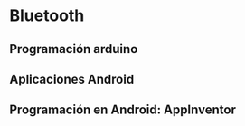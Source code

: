 # Bluetooth

## Programación arduino

## Aplicaciones Android

## Programación en Android: AppInventor

